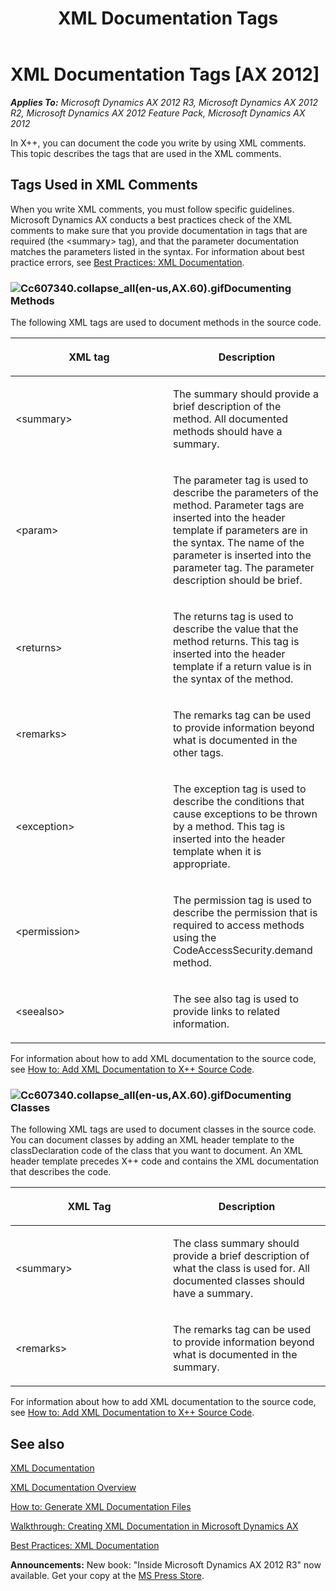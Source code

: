 ﻿---
title: XML Documentation Tags
TOCTitle: XML Documentation Tags
ms:assetid: 9af147a0-de83-410c-a6b9-78efbeda7be3
ms:mtpsurl: https://msdn.microsoft.com/en-us/library/Cc607340(v=AX.60)
ms:contentKeyID: 35248156
ms.date: 05/18/2015
mtps_version: v=AX.60
---

# XML Documentation Tags [AX 2012]


_**Applies To:** Microsoft Dynamics AX 2012 R3, Microsoft Dynamics AX 2012 R2, Microsoft Dynamics AX 2012 Feature Pack, Microsoft Dynamics AX 2012_

In X++, you can document the code you write by using XML comments. This topic describes the tags that are used in the XML comments.

## Tags Used in XML Comments

When you write XML comments, you must follow specific guidelines. Microsoft Dynamics AX conducts a best practices check of the XML comments to make sure that you provide documentation in tags that are required (the \<summary\> tag), and that the parameter documentation matches the parameters listed in the syntax. For information about best practice errors, see [Best Practices: XML Documentation](best-practices-xml-documentation.md).

### ![Cc607340.collapse\_all(en-us,AX.60).gif](images/Gg863931.collapse_all(en-us,AX.60).gif "Cc607340.collapse_all(en-us,AX.60).gif")Documenting Methods

The following XML tags are used to document methods in the source code.

<table>
<colgroup>
<col style="width: 50%" />
<col style="width: 50%" />
</colgroup>
<thead>
<tr class="header">
<th><p>XML tag</p></th>
<th><p>Description</p></th>
</tr>
</thead>
<tbody>
<tr class="odd">
<td><p>&lt;summary&gt;</p></td>
<td><p>The summary should provide a brief description of the method. All documented methods should have a summary.</p></td>
</tr>
<tr class="even">
<td><p>&lt;param&gt;</p></td>
<td><p>The parameter tag is used to describe the parameters of the method. Parameter tags are inserted into the header template if parameters are in the syntax. The name of the parameter is inserted into the parameter tag. The parameter description should be brief.</p></td>
</tr>
<tr class="odd">
<td><p>&lt;returns&gt;</p></td>
<td><p>The returns tag is used to describe the value that the method returns. This tag is inserted into the header template if a return value is in the syntax of the method.</p></td>
</tr>
<tr class="even">
<td><p>&lt;remarks&gt;</p></td>
<td><p>The remarks tag can be used to provide information beyond what is documented in the other tags.</p></td>
</tr>
<tr class="odd">
<td><p>&lt;exception&gt;</p></td>
<td><p>The exception tag is used to describe the conditions that cause exceptions to be thrown by a method. This tag is inserted into the header template when it is appropriate.</p></td>
</tr>
<tr class="even">
<td><p>&lt;permission&gt;</p></td>
<td><p>The permission tag is used to describe the permission that is required to access methods using the CodeAccessSecurity.demand method.</p></td>
</tr>
<tr class="odd">
<td><p>&lt;seealso&gt;</p></td>
<td><p>The see also tag is used to provide links to related information.</p></td>
</tr>
</tbody>
</table>


For information about how to add XML documentation to the source code, see [How to: Add XML Documentation to X++ Source Code](how-to-add-xml-documentation-to-x-source-code.md).

### ![Cc607340.collapse\_all(en-us,AX.60).gif](images/Gg863931.collapse_all(en-us,AX.60).gif "Cc607340.collapse_all(en-us,AX.60).gif")Documenting Classes

The following XML tags are used to document classes in the source code. You can document classes by adding an XML header template to the classDeclaration code of the class that you want to document. An XML header template precedes X++ code and contains the XML documentation that describes the code.

<table>
<colgroup>
<col style="width: 50%" />
<col style="width: 50%" />
</colgroup>
<thead>
<tr class="header">
<th><p>XML Tag</p></th>
<th><p>Description</p></th>
</tr>
</thead>
<tbody>
<tr class="odd">
<td><p>&lt;summary&gt;</p></td>
<td><p>The class summary should provide a brief description of what the class is used for. All documented classes should have a summary.</p></td>
</tr>
<tr class="even">
<td><p>&lt;remarks&gt;</p></td>
<td><p>The remarks tag can be used to provide information beyond what is documented in the summary.</p></td>
</tr>
</tbody>
</table>


For information about how to add XML documentation to the source code, see [How to: Add XML Documentation to X++ Source Code](how-to-add-xml-documentation-to-x-source-code.md).

## See also

[XML Documentation](xml-documentation.md)

[XML Documentation Overview](xml-documentation-overview.md)

[How to: Generate XML Documentation Files](how-to-generate-xml-documentation-files.md)

[Walkthrough: Creating XML Documentation in Microsoft Dynamics AX](walkthrough-creating-xml-documentation-in-microsoft-dynamics-ax.md)

[Best Practices: XML Documentation](best-practices-xml-documentation.md)

  
**Announcements:** New book: "Inside Microsoft Dynamics AX 2012 R3" now available. Get your copy at the [MS Press Store](https://www.microsoftpressstore.com/store/inside-microsoft-dynamics-ax-2012-r3-9780735685109).


